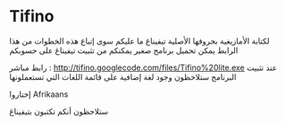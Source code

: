 # Tifino #

لكتابة الأمازيغية بحروفها الأصلية تيفيناغ ما عليكم سوى إتباع هذه الخطوات
من هذا الرابط يمكن تحميل برنامج صغير يمكنكم من تثبيت تيفيناغ على حسوبكم

رابط مباشر : http://tifino.googlecode.com/files/Tifino%20lite.exe
عند تثبيت البرنامج ستلاحظون وجود لغة إضافية على قائمة اللغات التي تستعملونها

إختاروا Afrikaans

ستلاحظون أنكم تكتبون بتيفيناغ